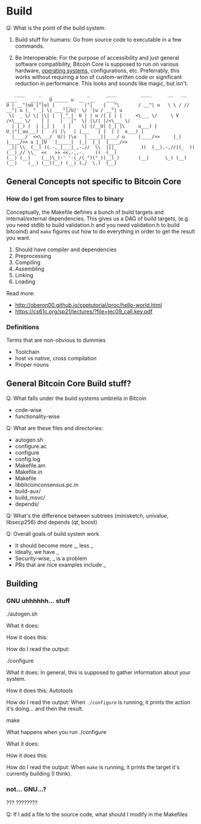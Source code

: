 # Build

<!--
Hello fanquake, this is what we dummies are like: We usually have a magic Makefile that someone
wrote beforehand, we run `make`, and then magically everything works. If something goes wrong or
we're just curious, we might try to read the Makefile, but we have no idea what's going on, so we
cry and wait for someone to help us.

A dummy reads this because
- curiousity: they don't know what build systems are and don't wanna sound stupid
- future troubleshooting: this might give them some intuition for how to help themselves when
  something goes wrong. they might have an idea of what to ignore and what not to ignore.
-->

Q: What is the point of the build system:

1. Build stuff for humans: Go from source code to executable in a few commands.

2. Be Interoperable: For the purpose of accessibility and just general software
   compatibility, Bitcoin Core is supposed to run on various hardware, [operating
systems](https://github.com/fanquake/core-review/blob/master/operating-systems.md), configurations,
etc. Preferrably, this works without requiring a ton of custom-written code or significant reduction in
performance. This looks and sounds like magic, but isn't.


```
   ____     _   _             _      ____         ____      __   __ ____     _____  U _____ u  __  __    ____
U | __")uU |"|u| |   ___     |"|    |  _"\       / __"| u   \ \ / // __"| u |_ " _| \| ___"|/U|' \/ '|u / __"| u
 \|  _ \/ \| |\| |  |_"_|  U | | u /| | | |     <\___ \/     \ V /<\___ \/    | |    |  _|"  \| |\/| |/<\___ \/
  | |_) |  | |_| |   | |    \| |/__U| |_| |\     u___) |    U_|"|_uu___) |   /| |\   | |___   | |  | |  u___) |
  |____/  <<\___/  U/| |\u   |_____||____/ u     |____/>>     |_|  |____/>> u |_|U   |_____|  |_|  |_|  |____/>>
 _|| \\_ (__) )(.-,_|___|_,-.//  \\  |||_         )(  (__).-,//|(_  )(  (__)_// \\_  <<   >> <<,-,,-.    )(  (__)
(__) (__)    (__)\_)-' '-(_/(_")("_)(__)_)       (__)      \_) (__)(__)    (__) (__)(__) (__) (./  \.)  (__)
```

## General Concepts not specific to Bitcoin Core

### How do I get from source files to binary

Conceptually, the Makefile defines a bunch of build targets and internal/external dependencies.
This gives us a DAG of build targets, (e.g. you need stdlib to build validation.h and you need
validation.h to build bitcoind) and `make` figures out how to do everything in order to get the
result you want.

1. Should have compiler and dependencies
2. Preprocessing
3. Compiling
4. Assembling
5. Linking
6. Loading

Read more:
- http://oberon00.github.io/cpptutorial/proc/hello-world.html
- https://cs61c.org/sp21/lectures/?file=lec09_call.key.pdf


### Definitions

Terms that are non-obvious to dummies

- Toolchain
- host vs native, cross compilation
- Proper nouns


## General Bitcoin Core Build stuff?

Q: What falls under the build systems umbrella in Bitcoin

- code-wise
- functionality-wise

Q: What are these files and directories:

- autogen.sh
- configure.ac
- configure
- config.log
- Makefile.am
- Makefile.in
- Makefile
- libbitcoinconsensus.pc.in
- build-aux/
- build_msvc/
- depends/

Q: What's the difference between subtrees (minisketch, univalue, libsecp256) dnd depends (qt, boost)

Q: Overall goals of build system work

- It should become more \_, less \_
- Ideally, we have \_
- Security-wise, \_ is a problem
- PRs that are nice examples include \_

## Building

### GNU uhhhhhh... stuff

./autogen.sh

What it does:

How it does this:

How do I read the output:

./configure

What it does: In general, this is supposed to gather information about your system.

How it does this: Autotools

How do I read the output: When `./configure` is running, it prints the action it's doing... and then the result.

make

What happens when you run ./configure

What it does:

How it does this:

How do I read the output: When `make` is running, it prints the target it's currently building (I think).

### not... GNU...?

???
????????


Q: If I add a file to the source code, what should I modify in the Makefiles

